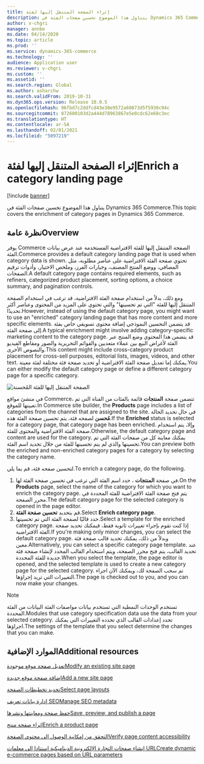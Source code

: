 ```yaml
---
title: إثراء الصفحة المتنقل إليها‬ لفئة
description: يتناول هذا الموضوع تحسين صفحات الفئة في Dynamics 365 Commerce.
author: v-chgri
manager: annbe
ms.date: 04/14/2020
ms.topic: article
ms.prod: ''
ms.service: dynamics-365-commerce
ms.technology: ''
audience: Application user
ms.reviewer: v-chgri
ms.custom: ''
ms.assetid: ''
ms.search.region: Global
ms.author: asharchw
ms.search.validFrom: 2019-10-31
ms.dyn365.ops.version: Release 10.0.5
ms.openlocfilehash: 96fbd7c2ddfcd43e38e9572a60873d5f5930c94c
ms.sourcegitcommit: 872600103d2a444d78963867e5e0cdc62e68c3ec
ms.translationtype: HT
ms.contentlocale: ar-SA
ms.lasthandoff: 02/01/2021
ms.locfileid: "5097219"
---
```

# <a name="enrich-a-category-landing-page"></a><span data-ttu-id="e22ce-103">إثراء الصفحة المتنقل إليها‬ لفئة</span><span class="sxs-lookup"><span data-stu-id="e22ce-103">Enrich a category landing page</span></span>


[!include [banner](includes/banner.md)]

<span data-ttu-id="e22ce-104">يتناول هذا الموضوع تحسين صفحات الفئة في Dynamics 365 Commerce.</span><span class="sxs-lookup"><span data-stu-id="e22ce-104">This topic covers the enrichment of category pages in Dynamics 365 Commerce.</span></span>

## <a name="overview"></a><span data-ttu-id="e22ce-105">نظرة عامة</span><span class="sxs-lookup"><span data-stu-id="e22ce-105">Overview</span></span>

<span data-ttu-id="e22ce-106">يوفر Commerce ‏‫الصفحة المتنقل إليها‬ للفئة الافتراضية المستخدمة عند عرض بيانات الفئة.</span><span class="sxs-lookup"><span data-stu-id="e22ce-106">Commerce provides a default category landing page that is used when category data is shown.</span></span> <span data-ttu-id="e22ce-107">تحتوي صفحة الفئة الافتراضية على عناصر مطلوبة، مثل المصافي، ووضع المنتج المصنف، وخيارات الفرز، وملخص الاختيار، وأدوات ترقيم الصفحات.</span><span class="sxs-lookup"><span data-stu-id="e22ce-107">A default category page contains required elements, such as refiners, categorized product placement, sorting options, a choice summary, and pagination controls.</span></span> 

<span data-ttu-id="e22ce-108">ومع ذلك، بدلاً من استخدام صفحة الفئة الافتراضية، قد ترغب في استخدام الصفحة المتنقل إليها للفئة "التي تم تحسينها" والتي تحتوي على المزيد من المحتوى وعناصر أكثر تحديدًا.</span><span class="sxs-lookup"><span data-stu-id="e22ce-108">However, instead of using the default category page, you might want to use an "enriched" category landing page that has more content and more specific elements.</span></span> <span data-ttu-id="e22ce-109">قد يتضمن التحسين النموذجي إضافة محتوى تسويقي خاص بفئة إلى صفحة الفئة.</span><span class="sxs-lookup"><span data-stu-id="e22ce-109">A typical enrichment might involve adding category-specific marketing content to the category page.</span></span> <span data-ttu-id="e22ce-110">قد يتضمن هذا المحتوي وضع المنتج عبر الفئة لأغراض البيع بين عملاء متعديين والقوائم التحريرية والصور ومقاطع الفيديو والنصوص الأخرى.</span><span class="sxs-lookup"><span data-stu-id="e22ce-110">This content might include cross-category product placement for cross-sell purposes, editorial lists, images, videos, and other text.</span></span> <span data-ttu-id="e22ce-111">يمكنك إما تعديل صفحة الفئة الافتراضية أو تحديد صفحة فئة مختلفة لفئة معينة.</span><span class="sxs-lookup"><span data-stu-id="e22ce-111">You can either modify the default category page or define a different category page for a specific category.</span></span>

![الصفحة المتنقل إليها‬ للفئة المُحسنة](./media/CategoryLandingPages.png)

<span data-ttu-id="e22ce-113">في منشئ مواقع Commerce، تتضمن صفحة **المنتجات** قائمة بالفئات من القناة التي تم تعيينها للموقع.</span><span class="sxs-lookup"><span data-stu-id="e22ce-113">In Commerce site builder, the **Products** page includes a list of categories from the channel that are assigned to the site.</span></span> <span data-ttu-id="e22ce-114">في حال تحديد الحالة **مُحسن** لصفحه فئة، يتم تحسين صفحة الفئة هذه.</span><span class="sxs-lookup"><span data-stu-id="e22ce-114">If the **Enriched** status is selected for a category page, that category page has been enriched.</span></span> <span data-ttu-id="e22ce-115">وإلا، يتم استخدام صفحة الفئة الافتراضية والمحتوى للفئة.</span><span class="sxs-lookup"><span data-stu-id="e22ce-115">Otherwise, the default category page and content are used for the category.</span></span> <span data-ttu-id="e22ce-116">يمكنك معاينة كل من صفحات الفئة التي تم تحسينها والذي لم يتم تحسينها للفئة من خلال تحديد اسم الفئة.</span><span class="sxs-lookup"><span data-stu-id="e22ce-116">You can preview both the enriched and non-enriched category pages for a category by selecting the category name.</span></span>

<span data-ttu-id="e22ce-117">لتحسين صفحه فئة، قم بما يلي.</span><span class="sxs-lookup"><span data-stu-id="e22ce-117">To enrich a category page, do the following.</span></span>

1. <span data-ttu-id="e22ce-118">في صفحة **المنتجات** ، حدد اسم الفئة التي ترغب في تحسين صفحة الفئة لها.</span><span class="sxs-lookup"><span data-stu-id="e22ce-118">On the **Products** page, select the name of the category for which you want to enrich the category page.</span></span> <span data-ttu-id="e22ce-119">يتم فتح صفحة الفئة الافتراضية للفئة المحددة في محرر الصفحة.</span><span class="sxs-lookup"><span data-stu-id="e22ce-119">The default category page for the selected category is opened in the page editor.</span></span>
2. <span data-ttu-id="e22ce-120">قم بتحديد **تحسين صفحة الفئة**.</span><span class="sxs-lookup"><span data-stu-id="e22ce-120">Select **Enrich category page**.</span></span>
3. <span data-ttu-id="e22ce-121">حدد قالبًا لصفحة الفئة التي تم تحسينها.</span><span class="sxs-lookup"><span data-stu-id="e22ce-121">Select a template for the enriched category page.</span></span> <span data-ttu-id="e22ce-122">إذا كنت تقوم بإجراء تغييرات ثانوية فقط، فيمكنك تحديد صفحة الفئة الافتراضية.</span><span class="sxs-lookup"><span data-stu-id="e22ce-122">If you're making only minor changes, you can select the default category page.</span></span> <span data-ttu-id="e22ce-123">وبدلاً من ذلك، يمكنك تحديد قالب صفحة فئة معين.</span><span class="sxs-lookup"><span data-stu-id="e22ce-123">Alternatively, you can select a specific category page template.</span></span> <span data-ttu-id="e22ce-124">عند تحديد القالب، يتم فتح محرر الصفحة، ويتم استخدام القالب المحدد لإنشاء صفحة فئة جديدة للفئة المحددة.</span><span class="sxs-lookup"><span data-stu-id="e22ce-124">When you select the template, the page editor is opened, and the selected template is used to create a new category page for the selected category.</span></span> <span data-ttu-id="e22ce-125">تم سحب الصفحة لك، ويمكنك الآن اجراء التغييرات التي تريد إجراؤها.</span><span class="sxs-lookup"><span data-stu-id="e22ce-125">The page is checked out to you, and you can now make your changes.</span></span>

> [!NOTE]
> <span data-ttu-id="e22ce-126">تستخدم الوحدات النمطية التي تستخدم بيانات مواصفات الفئة البيانات من الفئة المحددة.</span><span class="sxs-lookup"><span data-stu-id="e22ce-126">Modules that use category specification data use the data from your selected category.</span></span> <span data-ttu-id="e22ce-127">تحدد إعدادات القالب الذي تحدده التغييرات التي يمكنك اجراؤها.</span><span class="sxs-lookup"><span data-stu-id="e22ce-127">The settings of the template that you select determine the changes that you can make.</span></span>

## <a name="additional-resources"></a><span data-ttu-id="e22ce-128">الموارد الإضافية</span><span class="sxs-lookup"><span data-stu-id="e22ce-128">Additional resources</span></span>

[<span data-ttu-id="e22ce-129">تعديل صفحة موقع موجودة</span><span class="sxs-lookup"><span data-stu-id="e22ce-129">Modify an existing site page</span></span>](modify-existing-page.md)

[<span data-ttu-id="e22ce-130">إضافة صفحة موقع جديدة</span><span class="sxs-lookup"><span data-stu-id="e22ce-130">Add a new site page</span></span>](add-new-page.md)

[<span data-ttu-id="e22ce-131">تحديد تخطيطات الصفحة</span><span class="sxs-lookup"><span data-stu-id="e22ce-131">Select page layouts</span></span>](select-page-layouts.md)

[<span data-ttu-id="e22ce-132">إدارة بيانات تعريف SEO</span><span class="sxs-lookup"><span data-stu-id="e22ce-132">Manage SEO metadata</span></span>](manage-seo-metadata.md)

[<span data-ttu-id="e22ce-133">حفظ صفحة ومعاينتها ونشرها</span><span class="sxs-lookup"><span data-stu-id="e22ce-133">Save, preview, and publish a page</span></span>](save-preview-publish-page.md)

[<span data-ttu-id="e22ce-134">إثراء صفحة منتج</span><span class="sxs-lookup"><span data-stu-id="e22ce-134">Enrich a product page</span></span>](enrich-product-page.md)

[<span data-ttu-id="e22ce-135">التحقق من إمكانية الوصول إلى محتوى الصفحة</span><span class="sxs-lookup"><span data-stu-id="e22ce-135">Verify page content accessibility</span></span>](verify-accessibility.md)

[<span data-ttu-id="e22ce-136">إنشاء صفحات التجارة الإلكترونية الديناميكية استنادا إلى معلمات URL</span><span class="sxs-lookup"><span data-stu-id="e22ce-136">Create dynamic e-commerce pages based on URL parameters</span></span>](create-dynamic-pages.md)
